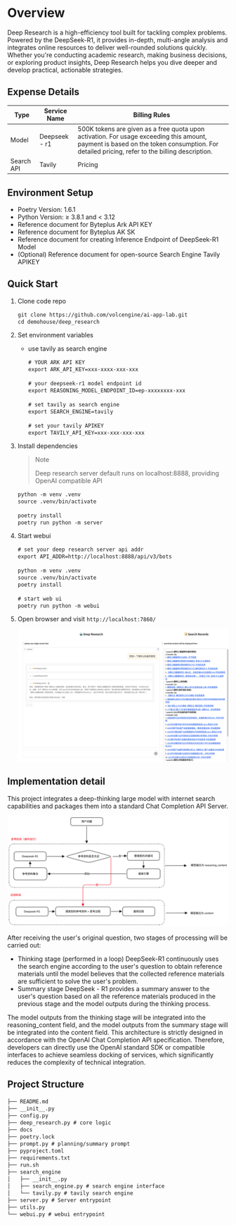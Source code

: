 # Overview

Deep Research is a high-efficiency tool built for tackling complex problems. Powered by the DeepSeek-R1, it provides in-depth, multi-angle analysis and integrates online resources to deliver well-rounded solutions quickly. Whether you're conducting academic research, making business decisions, or exploring product insights, Deep Research helps you dive deeper and develop practical, actionable strategies.

## Expense Details


| Type  | Service Name  | Billing Rules                                                                                                                                                                              |
| ------- | --------------- | -------------------------------------------------------------------------------------------------------------------------------------------------------------------------------------------- |
| Model | Deepseek - r1 | 500K tokens are given as a free quota upon activation. For usage exceeding this amount, payment is based on the token consumption. For detailed pricing, refer to the billing description. |
| Search API | Tavily | Pricing |

## Environment Setup

- Poetry Version: 1.6.1
- Python Version: ≥ 3.8.1 and < 3.12
- Reference document for Byteplus Ark API KEY
- Reference document for Byteplus AK SK
- Reference document for creating Inference Endpoint of DeepSeek-R1 Model
- (Optional) Reference document  for open-source Search Engine Tavily APIKEY

## Quick Start

1. Clone code repo

   ```shell
   git clone https://github.com/volcengine/ai-app-lab.git
   cd demohouse/deep_research
   ```
2. Set environment variables

   - use tavily as search engine

     ```shell
     # YOUR ARK API KEY
     export ARK_API_KEY=xxx-xxxx-xxx-xxx

     # your deepseek-r1 model endpoint id
     export REASONING_MODEL_ENDPOINT_ID=ep-xxxxxxxx-xxx

     # set tavily as search engine
     export SEARCH_ENGINE=tavily

     # set your tavily APIKEY
     export TAVILY_API_KEY=xxx-xxx-xxx-xxx
     ```
3. Install dependencies

   > Note
   >
   > Deep research server default runs on localhost:8888, providing OpenAI compatible API
   >

   ```shell
   python -m venv .venv
   source .venv/bin/activate

   poetry install
   poetry run python -m server
   ```
4. Start webui

   ```shell
   # set your deep research server api addr
   export API_ADDR=http://localhost:8888/api/v3/bots

   python -m venv .venv
   source .venv/bin/activate
   poetry install

   # start web ui
   poetry run python -m webui
   ```
5. Open browser and visit `http://localhost:7860/`

   ![img.png](docs/webui.png)

## Implementation detail

This project integrates a deep-thinking large model with internet search capabilities and packages them into a standard Chat Completion API Server.

![img.png](docs/img.png)

After receiving the user's original question, two stages of processing will be carried out:

- Thinking stage (performed in a loop)
  DeepSeek-R1 continuously uses the search engine according to the user's question to obtain reference materials until the model believes that the collected reference materials are sufficient to solve the user's problem.
- Summary stage
  DeepSeek - R1 provides a summary answer to the user's question based on all the reference materials produced in the previous stage and the model outputs during the thinking process.

The model outputs from the thinking stage will be integrated into the reasoning_content field, and the model outputs from the summary stage will be integrated into the content field. This architecture is strictly designed in accordance with the OpenAI Chat Completion API specification. Therefore, developers can directly use the OpenAI standard SDK or compatible interfaces to achieve seamless docking of services, which significantly reduces the complexity of technical integration.

## Project Structure

```
├── README.md
├── __init__.py
├── config.py
├── deep_research.py # core logic
├── docs
├── poetry.lock
├── prompt.py # planning/summary prompt
├── pyproject.toml
├── requirements.txt
├── run.sh
├── search_engine
│   ├── __init__.py
│   ├── search_engine.py # search engine interface
│   └── tavily.py # tavily search engine
├── server.py # Server entrypoint
├── utils.py
└── webui.py # webui entrypoint
```

